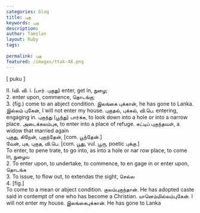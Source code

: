 ```yaml
---
categories: blog
title: புகு
keywords: புகு
description: 
author: Tamilan
layout: Ruby
tags: 
 
permalink: புகு
featured: /images/ttak-48.png
---
```

  
[ puku ]  
  
II. Iவி. வி. i. (பார். புகுது) enter, get in, நுழை;  
2. enter upon, commence, தொடங்கு;  
3. (fig.) come to an abject condition. இலங்கை புக்கான், he has gone to Lanka. இல்லம் புகேன், I will not enter my house. புகுதல், புக்கல், வி.பெ. entering, engaging in. புகுந்து (பூந்து) பார்க்க, to look down into a hole or into a narrow place. அடைக்கலம்புக, to enter into a place of refuge. கட்டிப் புகுந்தவள், a widow that married again  
புகுது, கிறேன், புகுந்தேன், [com. பூந்தேன்.]  
வேன், புக, புகுத, வி.பெ. [com. பூது, vul. பூரு, poetic புக்கு.]  
To enter, to pene trate, to go into, as into a hole or nar row place, to come in, நுழைய  
2. To enter upon, to undertake, to commence, to en gage in or enter upon, தொடங்க  
3. To issue, to flow out, to extendas the sight, செல்ல  
4. [fig.]  
To come to a mean or abject condition. குலம்புகுந்தான். He has adopted caste said in contempt of one who has become a Christian. யானெம்மில்லம்புகேன். I will not enter my house. இலங்கைபுக்கான். He has gone to Lanka